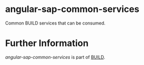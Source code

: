 angular-sap-common-services
==========================

Common BUILD services that can be consumed.

Further Information
======================

*angular-sap-common-services* is part of [BUILD](https://github.com/SAP/BUILD).
